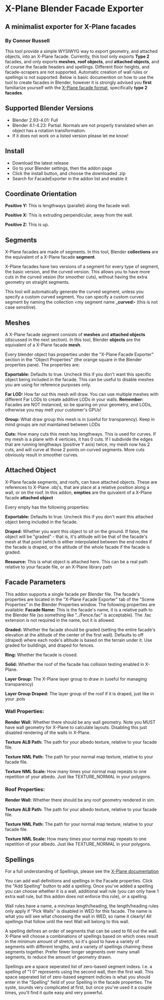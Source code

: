 # X-Plane Blender Facade Exporter
## A minimalist exporter for X-Plane facades
### By Connor Russell
This tool provide a simple WYSIWYG way to export geometry, and attached objects, into an X-Plane facade. Currently, this tool only exports **Type 2** facades, and only exports **meshes**, **roof objects**, and **attached objects**, and of course the facade headers and spellings. Different floor heights, and facade-scrapers are not supported. Automatic creation of wall rules or spellings is not supported. Below is basic documention on how to use the tool to create facades in Blender, however it is strongly advised you **first** familiarize yourself with the [X-Plane facade format](https://developer.x-plane.com/article/x-plane-10-facade-fac-file-format-specification/), specifically **type 2 facades**.

## Supported Blender Versions
 - Blender 2.93-4.01: Full
 - Blender 4.1-4.23: Partial. Normals are not properly translated when an object has a rotation transformation.
 - If it does not work on a listed version please let me know!

## Install
- Download the latest release
- Go to your Blender settings, then the addon page
- Click the install button, and choose the downloaded .zip
- Search for FacadeExporter in the addon list and enable it

## Coordinate Orientation
**Positive Y:** This is lengthways (parallel) along the facade wall.

**Positive X:** This is extruding perpendicular, away from the wall.

**Positive Z:** This is up.

## Segments
X-Plane facades are made of segments. In this tool, Blender **collections** are the equivalent of a X-Plane facade **segment**.

X-Plane facades have two versions of a segment for every type of segment, the basic version, and the curved version. This allows you to have more cuts in the curved vesion (for smoother cuts), without having the extra geometry on straight segments.

This tool will automatically generate the curved segment, unless you specify a custom curved segment. You can specify a custom curved segment by naming the collection <my segment name **_curved**> (this is not case sensitive).

## Meshes
A X-Plane facade segment consists of **meshes** and **attached objects** (discussed in the next section). In this tool, Blender **objects** are the equivalent of a X-Plane facade **mesh**.

Every blender object has properties under the "X-Plane Facade Exporter" section in the "Object Properties" (the orange square in the Blender properties pane). The properties are:

**Exportable:** Defaults to true. Uncheck this if you don't want this specific object being included in the facade. This can be useful to disable meshes you are using for reference purposes only.

**Far LOD:** How far out this mesh will draw. You can use multiple meshes with different Far LODs to create additive LODs in your walls. **Remember:** Facades are NOT instanced, so be sparing on your geometry, and LODs, otherwise you may melt your customer's GPUs!

**Group:** What draw group this mesh is in (useful for transparency). Keep in mind groups are *not* maintained between LODs

**Cuts:** How many cuts this mesh has lengthways. This is used for curves. If my mesh is a plane with 4 verticies, it has 0 cuts. If I subdivide the edges that are running lengthways (positive Y axis) twice, my mesh now has 2 cuts, and will curve at those 2 points on curved segments. More cuts obviously result in smoother curves.

## Attached Object
X-Plane facade segments, and roofs, can have attached objects. These are references to X-Plane .obj's, that are place at a relative position along a wall, or on the roof. In this addon, **empties** are the quivalent of a X-Plane facade **attached object**

Every empty has the following properties:

**Exportable:** Defaults to true. Uncheck this if you don't want this attached object being included in the facade.

**Draped:** Whether you want this object to sit on the ground. If false, the object will be "graded" - that is, it's altitude will be that of the facade's mesh at that point (which is either interpolated between the end nodes if the facade is draped, or the altitude of the whole facade if the facade is graded.

**Resource:** This is what object is attached here. This can be a real path relative to your facade file, or an X-Plane library path

## Facade Parameters
This addon supports a single facade per Blender file. The facade's properties are located in the "X-Plane Facade Exporter" tab of the "Scene Properties" in the Blender Properties window. The following properties are available:
**Facade Name:** This is the facade's name, it is a relative path to the Blender file (so something like "../Fence.fac" is acceptable). The .fac extension is not required in the name, but it is allowed.

**Graded:** Whether the facade should be graded (setting the entire facade's elevation at the altitude of the center of the first wall). Defaults to off (draped) where each node's altitude is based on the terrain under it. Use graded for buildings, and draped for fences.

**Ring:** Whether the facade is closed. 

**Solid:** Whether the roof of the facade has collision testing enabled in X-Plane.

**Layer Group:** The X-Plane layer group to draw in (useful for managing transparency)

**Layer Group Draped:** The layer group of the roof if it is draped, just like in your .pols

### Wall Properties:

**Render Wall:** Whether there should be any wall geometry. Note you MUST have wall geometry for X-Plane to calculate layouts. Disabling this just disabled rendering of the walls in X-Plane.

**Texture ALB Path:** The path for your albedo texture, relative to your facade file.

**Texture NML Path:** The path for your normal map texture, relative to your facade file.

**Texture NML Scale:** How many times your normal map repeats to one repetition of your albedo. Just like TEXTURE_NORMAL in your polygons.

### Roof Properties:

**Render Wall:** Whether there should be any roof geometry rendered in sim.

**Texture ALB Path:** The path for your albedo texture, relative to your facade file.

**Texture NML Path:** The path for your normal map texture, relative to your facade file.

**Texture NML Scale:** How many times your normal map repeats to one repetition of your albedo. Just like TEXTURE_NORMAL in your polygons.

## Spellings
For a full understanding of Spellings, please see the [X-Plane documentation](https://developer.x-plane.com/article/x-plane-10-facade-fac-file-format-specification/)

You can add wall definitions and spellings in the Facade properties. Click the "Add Spelling" button to add a spelling. Once you've added a spelling you can choose whether it is a wall, additional wall rule (you can only have 1 extra wall rule, but this addon does not enforce this rule), or a spelling.

Wall rules have a name, a min/max length/heading, the length/heading rules only apply if "Pick Walls" is disabled in WED for this facade. The name is what you will see what chooseing the wall in WED, so name it clearly! All spellings that follow until the next Wall will belong to this wall.

A spelling defines an order of segments that can be used to fill out the wall. X-Plane will choose a combinations of spellings based on which ones result in the minimum amount of stretch, so it's good to have a variety of segments with different lengths, and a variety of spellings chaining these segments together. Prefer fewer longer segments over many small segments, to reduce the amount of geometry drawn. 

Spellings are a space seperated list of zero-based segment indexs. I.e. a spelling of "1 0" represents using the second wall, then the first wall. This space seperated list of zero-based segment indicies is what you should enter in the "Spelling" field of your Spelling in the facade properties. The syste, sounds very complicated at first, but once you've used it a couple times, you'll find it quite easy and very powerful.


